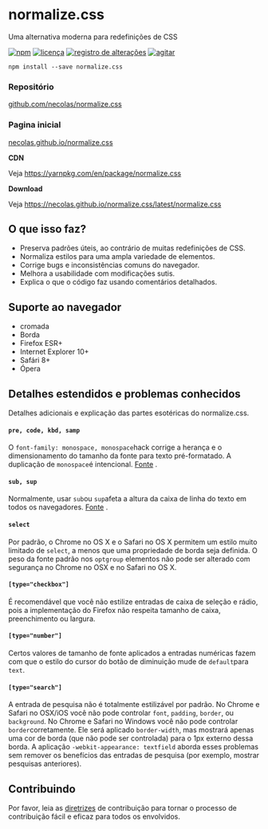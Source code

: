 # normalize.css

Uma alternativa moderna para redefinições de CSS

[![npm](https://img.shields.io/npm/v/normalize.css.svg?style=flat-square)](https://www.npmjs.com/package/normalize.css) [![licença](https://img.shields.io/npm/l/normalize.css.svg?style=flat-square)](https://github.com/necolas/normalize.css/blob/HEAD/LICENSE.md) [![registro de alterações](https://img.shields.io/badge/changelog-md-blue.svg?style=flat-square)](https://github.com/necolas/normalize.css/blob/HEAD/CHANGELOG.md) [![agitar](https://img.shields.io/badge/chat-gitter-blue.svg?style=flat-square)](https://gitter.im/necolas/normalize.css)

```
npm install --save normalize.css
```

### Repositório

[github.com/necolas/normalize.css](https://github.com/necolas/normalize.css)

### Pagina inicial

[necolas.github.io/normalize.css](https://necolas.github.io/normalize.css)



**CDN**

Veja https://yarnpkg.com/en/package/normalize.css

**Download**

Veja https://necolas.github.io/normalize.css/latest/normalize.css

## O que isso faz?

- Preserva padrões úteis, ao contrário de muitas redefinições de CSS.
- Normaliza estilos para uma ampla variedade de elementos.
- Corrige bugs e inconsistências comuns do navegador.
- Melhora a usabilidade com modificações sutis.
- Explica o que o código faz usando comentários detalhados.

## Suporte ao navegador

- cromada
- Borda
- Firefox ESR+
- Internet Explorer 10+
- Safári 8+
- Ópera

## Detalhes estendidos e problemas conhecidos

Detalhes adicionais e explicação das partes esotéricas do normalize.css.

#### `pre, code, kbd, samp`

O `font-family: monospace, monospace`hack corrige a herança e o dimensionamento do tamanho da fonte para texto pré-formatado. A duplicação de `monospace`é intencional. [Fonte](https://en.wikipedia.org/wiki/User:Davidgothberg/Test59) .

#### `sub, sup`

Normalmente, usar `sub`ou `sup`afeta a altura da caixa de linha do texto em todos os navegadores. [Fonte](https://gist.github.com/413930) .

#### `select`

Por padrão, o Chrome no OS X e o Safari no OS X permitem um estilo muito limitado de `select`, a menos que uma propriedade de borda seja definida. O peso da fonte padrão nos `optgroup` elementos não pode ser alterado com segurança no Chrome no OSX e no Safari no OS X.

#### `[type="checkbox"]`

É recomendável que você não estilize entradas de caixa de seleção e rádio, pois a implementação do Firefox não respeita tamanho de caixa, preenchimento ou largura.

#### `[type="number"]`

Certos valores de tamanho de fonte aplicados a entradas numéricas fazem com que o estilo do cursor do botão de diminuição mude de `default`para `text`.

#### `[type="search"]`

A entrada de pesquisa não é totalmente estilizável por padrão. No Chrome e Safari no OSX/iOS você não pode controlar `font`, `padding`, `border`, ou `background`. No Chrome e Safari no Windows você não pode controlar `border`corretamente. Ele será aplicado `border-width`, mas mostrará apenas uma cor de borda (que não pode ser controlada) para o 1px externo dessa borda. A aplicação `-webkit-appearance: textfield` aborda esses problemas sem remover os benefícios das entradas de pesquisa (por exemplo, mostrar pesquisas anteriores).

## Contribuindo

Por favor, leia as [diretrizes](https://github.com/necolas/normalize.css/blob/HEAD/CONTRIBUTING.md) de contribuição para tornar o processo de contribuição fácil e eficaz para todos os envolvidos.
